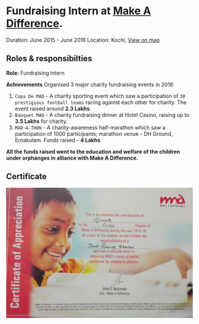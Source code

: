 # Fundraising Intern at [Make A Difference](https://makeadiff.in/).

Duration: June 2015 - June 2016
Location: Kochi, [View on map](https://goo.gl/maps/YxN1Fws1pF31ZmTz6)

## Roles & responsibilties

**Role:** Fundraising intern

**Achievements**
Organised 3 major charity fundraising events in 2016:

1) `Copa De MAD` - A charity sporting event which saw a participation of `30 prestigious football teams` racing against each other for charity. The event raised around **2.3 Lakhs**.
2) `Banquet MAD` - A charity fundraising dinner at Hotel Casino, raising up to **3.5 Lakhs** for charity.
3) `MAD-A-THON` - A charity-awareness half-marathon which saw a participation of 1000 participants; marathon venue - DH Ground, Ernakulam. Funds raised - **4 Lakhs**

**All the funds raised went to the education and welfare of the children under orphanges in alliance with Make A Difference.**

## Certificate
<img src="./certificate.jpg" alt="certificate" title="Certificate from Make A Difference, NGO">
